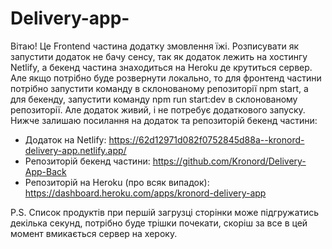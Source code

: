 # Delivery-app-
Вітаю! Це Frontend частина додатку змовлення їжі. 
Розписувати як запустити додаток не бачу сенсу, так як додаток лежить на хостингу Netlify, 
а бекенд частина знаходиться на Heroku де крутиться сервер. Але якщо потрібно буде розвернути локально,
то для фронтенд частини потрібно запустити команду в склонованому репозиторії npm start, а для бекенду,
запустити команду npm run start:dev в склонованому репозиторії. Але додаток живий, і не потребує додаткового запуску.
Нижче залишаю посилання на додаток та репозиторій бекенд частини:
- Додаток на Netlify: https://62d12971d082f0752845d88a--kronord-delivery-app.netlify.app/
- Репозиторій бекенд частини: https://github.com/Kronord/Delivery-App-Back
- Репозиторій на Heroku (про всяк випадок): https://dashboard.heroku.com/apps/kronord-delivery-app

P.S. Список продуктів при першій загрузці сторінки може підгружатись декілька секунд, потрібно буде трішки почекати,
скоріш за все в цей момент вмикається сервер на хероку.
